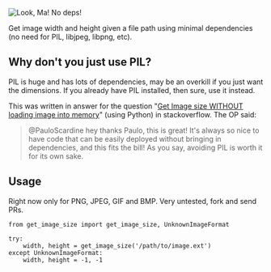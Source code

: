 ![Look, Ma! No deps!](https://raw.github.com/scardine/image_size/master/lookmanodeps.png)

Get image width and height given a file path using minimal dependencies (no need for PIL, libjpeg, libpng, etc).


Why don't you just use PIL?
---------------------------

PIL is huge and has lots of dependencies, may be an overkill if you just want the dimensions.
If you already have PIL installed, then sure, use it instead.

This was written in answer for the question "[Get Image size WITHOUT loading image into memory](http://stackoverflow.com/questions/15800704/python-get-image-size-without-loading-image-into-memory/)"
(using Python) in stackoverflow. The OP said:

> @PauloScardine hey thanks Paulo, this is great! It's always so nice to have code
that can be easily deployed without bringing in dependencies, and this fits the bill!
As you say, avoiding PIL is worth it for its own sake.

Usage
-----

Right now only for PNG, JPEG, GIF and BMP. Very untested, fork and send PRs.

    from get_image_size import get_image_size, UnknownImageFormat

    try:
        width, height = get_image_size('/path/to/image.ext')
    except UnknownImageFormat:
        width, height = -1, -1
